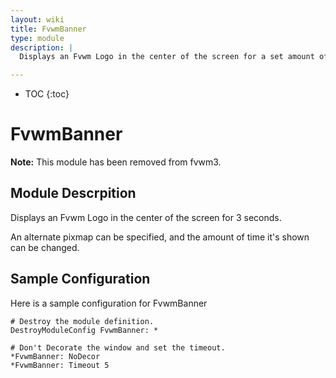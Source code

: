 ```yaml
---
layout: wiki
title: FvwmBanner
type: module
description: |
  Displays an Fvwm Logo in the center of the screen for a set amount of time.

---
```

* TOC
{:toc}

# FvwmBanner

**Note:** This module has been removed from fvwm3.

## Module Descrpition

Displays an Fvwm Logo in the center of the screen for 3 seconds.

An alternate pixmap can be specified, and the amount of time it's shown can be changed.

## Sample Configuration

Here is a sample configuration for FvwmBanner

    # Destroy the module definition.
    DestroyModuleConfig FvwmBanner: *

    # Don't Decorate the window and set the timeout.
    *FvwmBanner: NoDecor
    *FvwmBanner: Timeout 5

